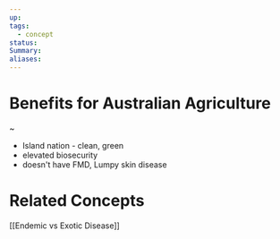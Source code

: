 ```yaml
---
up: 
tags:
  - concept
status: 
Summary:
aliases:
---
```

# Benefits for Australian Agriculture
~
- Island nation - clean, green
- elevated biosecurity
- doesn't have FMD, Lumpy skin disease

# Related Concepts
[[Endemic vs Exotic Disease]]

